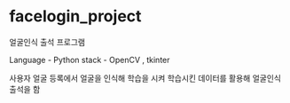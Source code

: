 # facelogin_project
얼굴인식 출석 프로그램

Language - Python
stack - OpenCV , tkinter

사용자 얼굴 등록에서 얼굴을 인식해 학습을 시켜 학습시킨 데이터를 활용해 얼굴인식 출석을 함
